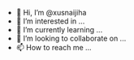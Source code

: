 - 👋 Hi, I’m @xusnaijiha
- 👀 I’m interested in ...
- 🌱 I’m currently learning ...
- 💞️ I’m looking to collaborate on ...
- 📫 How to reach me ...

<!---
xusnaijiha/xusnaijiha is a ✨ special ✨ repository because its `README.md` (this file) appears on your GitHub profile.
You can click the Preview link to take a look at your changes.
--->
